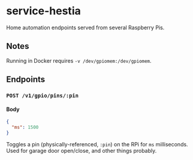 # service-hestia

Home automation endpoints served from several Raspberry Pis.

## Notes

Running in Docker requires `-v /dev/gpiomem:/dev/gpiomem`.

## Endpoints

### `POST /v1/gpio/pins/:pin`

#### Body

```json
{
  "ms": 1500
}
```

Toggles a pin (physically-referenced, `:pin`) on the RPi for `ms` milliseconds. Used for garage door open/close, and other things probably.
